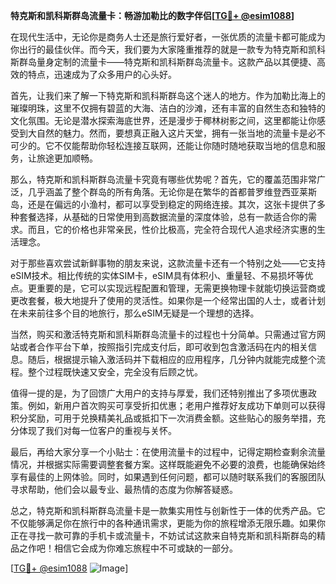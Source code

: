 **特克斯和凯科斯群岛流量卡：畅游加勒比的数字伴侣[[TG💪+ @esim1088](https://t.me/s/esim1088)]**

在现代生活中，无论你是商务人士还是旅行爱好者，一张优质的流量卡都可能成为你出行的最佳伙伴。而今天，我们要为大家隆重推荐的就是一款专为特克斯和凯科斯群岛量身定制的流量卡——特克斯和凯科斯群岛流量卡。这款产品以其便捷、高效的特点，迅速成为了众多用户的心头好。

首先，让我们来了解一下特克斯和凯科斯群岛这个迷人的地方。作为加勒比海上的璀璨明珠，这里不仅拥有碧蓝的大海、洁白的沙滩，还有丰富的自然生态和独特的文化氛围。无论是潜水探索海底世界，还是漫步于椰林树影之间，这里都能让你感受到大自然的魅力。然而，要想真正融入这片天堂，拥有一张当地的流量卡是必不可少的。它不仅能帮助你轻松连接互联网，还能让你随时随地获取当地的信息和服务，让旅途更加顺畅。

那么，特克斯和凯科斯群岛流量卡究竟有哪些优势呢？首先，它的覆盖范围非常广泛，几乎涵盖了整个群岛的所有角落。无论你是在繁华的首都普罗维登西亚莱斯岛，还是在偏远的小渔村，都可以享受到稳定的网络连接。其次，这张卡提供了多种套餐选择，从基础的日常使用到高数据流量的深度体验，总有一款适合你的需求。而且，它的价格也非常亲民，性价比极高，完全符合现代人追求经济实惠的生活理念。

对于那些喜欢尝试新鲜事物的朋友来说，这款流量卡还有一个特别之处——它支持eSIM技术。相比传统的实体SIM卡，eSIM具有体积小、重量轻、不易损坏等优点。更重要的是，它可以实现远程配置和管理，无需更换物理卡就能切换运营商或更改套餐，极大地提升了使用的灵活性。如果你是一个经常出国的人士，或者计划在未来前往多个目的地旅行，那么eSIM无疑是一个理想的选择。

当然，购买和激活特克斯和凯科斯群岛流量卡的过程也十分简单。只需通过官方网站或者合作平台下单，按照指引完成支付后，即可收到包含激活码在内的相关信息。随后，根据提示输入激活码并下载相应的应用程序，几分钟内就能完成整个流程。整个过程既快速又安全，完全没有后顾之忧。

值得一提的是，为了回馈广大用户的支持与厚爱，我们还特别推出了多项优惠政策。例如，新用户首次购买可享受折扣优惠；老用户推荐好友成功下单则可以获得积分奖励，可用于兑换精美礼品或抵扣下一次消费金额。这些贴心的服务举措，充分体现了我们对每一位客户的重视与关怀。

最后，再给大家分享一个小贴士：在使用流量卡的过程中，记得定期检查剩余流量情况，并根据实际需要调整套餐方案。这样既能避免不必要的浪费，也能确保始终享有最佳的上网体验。同时，如果遇到任何问题，都可以随时联系我们的客服团队寻求帮助，他们会以最专业、最热情的态度为你解答疑惑。

总之，特克斯和凯科斯群岛流量卡是一款集实用性与创新性于一体的优秀产品。它不仅能够满足你在旅行中的各种通讯需求，更能为你的旅程增添无限乐趣。如果你正在寻找一款可靠的手机卡或流量卡，不妨试试这款来自特克斯和凯科斯群岛的精品之作吧！相信它会成为你难忘旅程中不可或缺的一部分。

[[TG💪+ @esim1088](https://t.me/s/esim1088) ![Image](https://i.postimg.cc/4NQfJmqS/Snipaste-2025-05-13-00-14-12.png)]